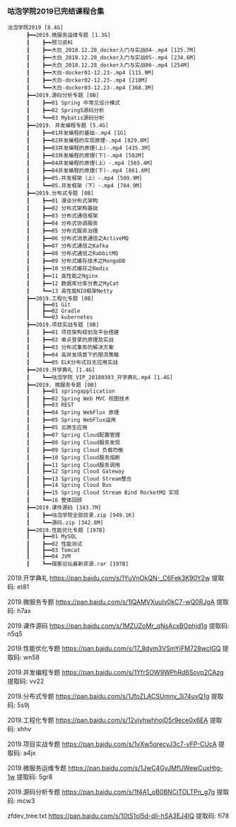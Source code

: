 ### 咕泡学院2019已完结课程合集

```wiki
沽泡学院2019 [8.4G]
      ┣━━2019.微服务运维专题 [1.3G]
      ┃    ┣━━预习资料
      ┃    ┣━━大白_2018.12.28_docker入门与实战04-.mp4 [125.7M]
      ┃    ┣━━大白_2018.12.28_docker入门与实战05-.mp4 [234.6M]
      ┃    ┣━━大白_2018.12.28_docker入门与实战06-.mp4 [254M]
      ┃    ┣━━大白-docker01-12.23-.mp4 [115.9M]
      ┃    ┣━━大白-docker02-12.23-.mp4 [210M]
      ┃    ┗━━大白-docker03-12.23-.mp4 [368.3M]
      ┣━━2019.源码分析专题 [0B]
      ┃    ┣━━01 Spring 中常见设计模式
      ┃    ┣━━02 Spring5源码分析
      ┃    ┗━━03 Mybatis源码分析
      ┣━━2019. 并发编程专题 [5.4G]
      ┃    ┣━━01并发编程的基础-.mp4 [1G]
      ┃    ┣━━02并发编程的实现原理-.mp4 [829.8M]
      ┃    ┣━━03并发编程的原理(上)-.mp4 [435.3M]
      ┃    ┣━━03并发编程的原理(下)-.mp4 [502M]
      ┃    ┣━━04并发编程的原理(上）-.mp4 [565.4M]
      ┃    ┣━━04并发编程的原理(下)-.mp4 [861.6M]
      ┃    ┣━━05.并发框架（上）-.mp4 [509.9M]
      ┃    ┗━━05.并发框架（下）-.mp4 [784.9M]
      ┣━━2019.分布式专题 [0B]
      ┃    ┣━━01 漫谈分布式架构
      ┃    ┣━━02 分布式架构基础
      ┃    ┣━━03 分布式通信框架
      ┃    ┣━━04 分布式协调服务
      ┃    ┣━━05 分布式服务治理
      ┃    ┣━━06 分布式消息通信之ActiveMQ
      ┃    ┣━━07 分布式通信之Kafka
      ┃    ┣━━08 分布式通信之RabbitMQ
      ┃    ┣━━09 分布式缓存技术之MongoDB
      ┃    ┣━━10 分布式缓存之Redis
      ┃    ┣━━11 高性能之Nginx
      ┃    ┣━━12 数据库分库分表之MyCat
      ┃    ┗━━13 高性能NIO框架Netty
      ┣━━2019.工程化专题 [0B]
      ┃    ┣━━01 Git
      ┃    ┣━━02 Gradle
      ┃    ┗━━03 kubernetes
      ┣━━2019.项目实战专题 [0B]
      ┃    ┣━━01 项目架构规划及平台搭建
      ┃    ┣━━02 单点登录的原理及实战
      ┃    ┣━━03 分布式事务的解决方案
      ┃    ┣━━04 高并发场景下的限流策略
      ┃    ┗━━05 ELK分布式日志应用实战
      ┣━━2019.开学典礼 [1.4G]
      ┃    ┗━━咕泡学院_VIP_20180303_开学典礼.mp4 [1.4G]
      ┣━━2019. 微服务专题 [0B]
      ┃    ┣━━01 springapplication
      ┃    ┣━━02 Spring Web MVC 视图技术
      ┃    ┣━━03 REST
      ┃    ┣━━04 Spring WebFlux 原理
      ┃    ┣━━05 Spring WebFlux运用
      ┃    ┣━━05 云原生应用
      ┃    ┣━━07 Spring Cloud配置管理
      ┃    ┣━━08 Spring Cloud服务发现
      ┃    ┣━━09 Spring Cloud 负载均衡
      ┃    ┣━━10 Spring Cloud服务熔断
      ┃    ┣━━11 Spring Cloud服务调用
      ┃    ┣━━12 Spring Cloud Gateway
      ┃    ┣━━13 Spring Cloud Stream整合
      ┃    ┣━━14 Spring Cloud Bus
      ┃    ┣━━15 Spring Cloud Stream Bind RocketMQ 实现
      ┃    ┗━━16 整体回顾
      ┣━━2019.课件源码 [343.7M]
      ┃    ┣━━咕泡学院全部目录.zip [949.1K]
      ┃    ┗━━源码.zip [342.8M]
      ┣━━2019.性能优化专题 [197B]
      ┃    ┣━━01 MySQL
      ┃    ┣━━02 性能测试
      ┃    ┣━━03 Tomcat
      ┃    ┣━━04 JVM
      ┃    ┗━━瑞客论坛最新资源.rar [197B]
```

2019.开学典礼
https://pan.baidu.com/s/1YuVnOkQN-_C6Fek3K90Y2w 提取码: et81

2019.微服务专题
https://pan.baidu.com/s/1lQAMVXuuIv0kC7-wQ0RJgA 提取码: h7ax

2019.课件源码
https://pan.baidu.com/s/1MZUZoMr_qNsAcxBOphjd1g 提取码: n5q5

2019.性能优化专题
https://pan.baidu.com/s/17_8dym3VSmYjFM728wcIGQ 提取码: wn58

2019.并发编程专题
https://pan.baidu.com/s/1YfrSOW9WPhRd6Sovp2CAzg 提取码: vv22

2019.分布式专题
https://pan.baidu.com/s/1JfoZLACSUmnv_3i74uvQ1g 提取码: 5s9j

2019.工程化专题
https://pan.baidu.com/s/12viyhwhhojD5r9ece0x6EA 提取码: xhhv

2019.项目实战专题
https://pan.baidu.com/s/1vXw5orecyJ3c7-vFP-CUcA 提取码: a4jx

2019.微服务运维专题
https://pan.baidu.com/s/1JwC4GyJMfUWewCuxHtg-1w 提取码: 5gr8

2019.源码分析专题
https://pan.baidu.com/s/1f4A1_oB0BNCiTOLTPn_g7g 提取码: mcw3

zfdev_tree.txt
https://pan.baidu.com/s/10tS1ol5d-dli-hSA3EJ4IQ 提取码: fi78